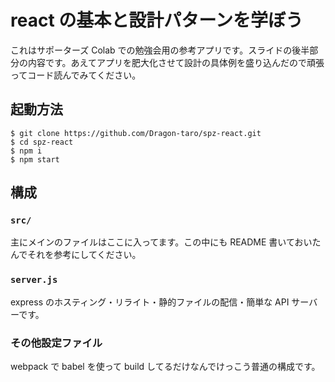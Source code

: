 # react の基本と設計パターンを学ぼう

これはサポーターズ Colab での勉強会用の参考アプリです。スライドの後半部分の内容です。あえてアプリを肥大化させて設計の具体例を盛り込んだので頑張ってコード読んでみてください。

## 起動方法

```shell
$ git clone https://github.com/Dragon-taro/spz-react.git
$ cd spz-react
$ npm i
$ npm start
```

## 構成

### `src/`

主にメインのファイルはここに入ってます。この中にも README 書いておいたんでそれを参考にしてください。

### `server.js`

express のホスティング・リライト・静的ファイルの配信・簡単な API サーバーです。

### その他設定ファイル

webpack で babel を使って build してるだけなんでけっこう普通の構成です。
